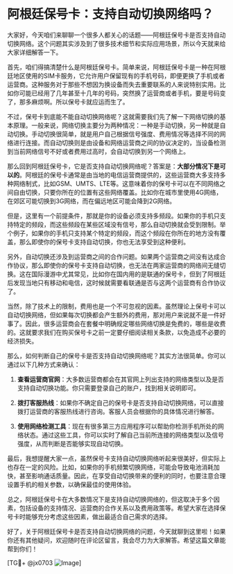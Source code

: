# 阿根廷保号卡：支持自动切换网络吗？

大家好，今天咱们来聊聊一个很多人都关心的话题——阿根廷保号卡是否支持自动切换网络。这个问题其实涉及到了很多技术细节和实际应用场景，所以今天就来给大家详细解答一下。

首先，咱们得搞清楚什么是阿根廷保号卡。简单来说，阿根廷保号卡是一种在阿根廷地区使用的SIM卡服务，它允许用户保留现有的手机号码，即便更换了手机或者运营商。这种服务对于那些不想因为换设备而失去重要联系的人来说特别实用。比如你可能已经用了几年甚至十几年的号码，突然换了运营商或者手机，要是号码变了，那多麻烦啊。所以保号卡就应运而生了。

不过，保号卡到底能不能自动切换网络呢？这就需要我们先了解一下网络切换的基本原理。一般来说，网络切换主要分为两种情况：一种是手动切换，另一种就是自动切换。手动切换很简单，就是用户自己根据信号强度、费用情况等选择不同的网络进行连接。而自动切换则是由设备和网络运营商之间的协议决定的，当设备检测到当前网络信号不好或者费用过高时，会自动切换到另一个网络上。

那么回到阿根廷保号卡，它是否支持自动切换网络呢？答案是：**大部分情况下是可以的**。阿根廷的保号卡通常是由当地的电信运营商提供的，这些运营商大多支持多种网络制式，比如GSM、UMTS、LTE等。这意味着你的保号卡可以在不同网络之间自由切换，只要你所在的位置有这些网络覆盖。比如你在城市里使用4G网络，在郊区可能切换到3G网络，而在偏远地区可能会降到2G网络。

但是，这里有一个前提条件，那就是你的设备必须支持多频段。如果你的手机只支持特定的频段，而这些频段在某些区域没有信号，那么自动切换就会受到限制。举个例子，如果你的手机只支持某个特定的频段，而这个频段在你所在的地方没有覆盖，那么即使你的保号卡支持自动切换，你也无法享受到这种便利。

另外，自动切换还涉及到运营商之间的合作问题。如果两个运营商之间没有达成合作协议，那么即使你的保号卡支持自动切换，也无法在两家运营商的网络间无缝切换。这在国际漫游中尤其常见，比如你在国内用的是联通的保号卡，但到了阿根廷后发现当地只有移动和电信，这时候就需要看联通是否与这两个运营商有合作协议了。

当然，除了技术上的限制，费用也是一个不可忽视的因素。虽然理论上保号卡可以自动切换网络，但如果每次切换都会产生额外的费用，那对用户来说就不是一件好事了。因此，很多运营商会在套餐中明确规定哪些网络切换是免费的，哪些是收费的。这就要求我们在购买保号卡之前一定要仔细阅读相关条款，以免造成不必要的经济损失。

那么，如何判断自己的保号卡是否支持自动切换网络呢？其实方法很简单。你可以通过以下几种方式来确认：

1. **查看运营商官网**：大多数运营商都会在其官网上列出支持的网络类型以及是否支持自动切换功能。你只需要登录自己的账户，找到相关说明即可。

2. **拨打客服热线**：如果你不确定自己的保号卡是否支持自动切换网络，可以直接拨打运营商的客服热线进行咨询。客服人员会根据你的具体情况进行解答。

3. **使用网络检测工具**：现在有很多第三方应用程序可以帮助你检测手机所处的网络状态。通过这些工具，你可以实时了解自己当前所连接的网络类型以及信号强度，从而判断是否能够实现自动切换。

最后，我想提醒大家一点，虽然保号卡支持自动切换网络听起来很美好，但实际上也存在一定的风险。比如，如果你的手机频繁切换网络，可能会导致电池消耗加快，甚至影响通话质量。因此，在享受自动切换带来的便利的同时，也要注意合理设置手机的相关参数，以确保最佳的使用体验。

总之，阿根廷保号卡在大多数情况下是支持自动切换网络的，但这取决于多个因素，包括设备的支持情况、运营商的合作关系以及费用政策等。希望大家在选择保号卡时能够充分考虑这些因素，做出最适合自己需求的选择。

好了，关于阿根廷保号卡是否支持自动切换网络的问题，今天就聊到这里啦！如果你还有其他疑问，欢迎随时在评论区留言，我会尽力为大家解答。希望这篇文章能帮到你们！

[TG💪+ @jx0703 ![Image](https://github.com/user-attachments/assets/dbca1d08-cadb-493c-b0ec-ad6f7a83f270)]